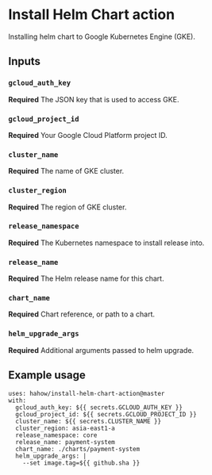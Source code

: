 # Install Helm Chart action

Installing helm chart to Google Kubernetes Engine (GKE).


## Inputs

### `gcloud_auth_key`

**Required** The JSON key that is used to access GKE.

### `gcloud_project_id`

**Required** Your Google Cloud Platform project ID.

### `cluster_name`

**Required** The name of GKE cluster.

### `cluster_region`

**Required** The region of GKE cluster.

### `release_namespace`

**Required** The Kubernetes namespace to install release into.

### `release_name`

**Required** The Helm release name for this chart.

### `chart_name`

**Required** Chart reference, or path to a chart.

### `helm_upgrade_args`

**Required** Additional arguments passed to helm upgrade.


## Example usage

    uses: hahow/install-helm-chart-action@master
    with:
      gcloud_auth_key: ${{ secrets.GCLOUD_AUTH_KEY }}
      gcloud_project_id: ${{ secrets.GCLOUD_PROJECT_ID }}
      cluster_name: ${{ secrets.CLUSTER_NAME }}
      cluster_region: asia-east1-a
      release_namespace: core
      release_name: payment-system
      chart_name: ./charts/payment-system
      helm_upgrade_args: |
        --set image.tag=${{ github.sha }}
